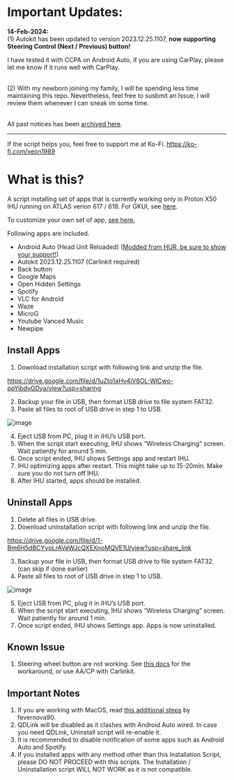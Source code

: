 # Important Updates:

**14-Feb-2024:**
<br>(1) Autokit has been updated to version 2023.12.25.1107, **now supporting Steering Control (Next / Previous) button!**

I have tested it with CCPA on Android Auto, if you are using CarPlay, please let me know if it runs well with CarPlay.<br><br>


(2) With my newborn joining my family, I will be spending less time maintaining this repo. Nevertheless, feel free to susbmit an Issue, I will review them whenever I can sneak im some time. <br><br>

All past notices has been [archived here](https://github.com/xeon1989/Proton-X50-APK-Installer-ATLAS/blob/main/%5BArchived%5D%20Notice.md). 


---

If the script helps you, feel free to support me at Ko-Fi. https://ko-fi.com/xeon1989

# What is this?

A script installing set of apps that is currently working only in Proton X50 IHU running on ATLAS verion 617 / 618. For GKUI, see [here](https://github.com/xeon1989/Proton-X50-APK-Installer-GKUI).

To customize your own set of app, [see here.](https://github.com/xeon1989/Proton-X50-APK-Installer-ATLAS/blob/main/Install_Your_Own_Apps.md)

Following apps are included.

-	Android Auto (Head Unit Reloaded) ([Modded from HUR, be sure to show your support!](https://www.b3itlabs.com/prod.php?id=1))
-	Autokit 2023.12.25.1107 (Carlinkit required)
-	Back button
-	Google Maps
-	Open Hidden Settings  
-	Spotify
-	VLC for Android
-	Waze
-	MicroG
- Youtube Vanced Music
- Newpipe

## Install Apps
1.	Download installation script with following link and unzip the file.


https://drive.google.com/file/d/1uZto1aHv4jV8OL-WlCwo-ppYibdvGDya/view?usp=sharing


2.	Backup your file in USB, then format USB drive to file system FAT32.
3.	Paste all files to root of USB drive in step 1 to USB.

![image](https://user-images.githubusercontent.com/17538895/218324330-7ab4f1ad-6b5f-4bd5-b807-13af0861069b.png)

4.	Eject USB from PC, plug it in IHU’s USB port. 
5.	When the script start executing, IHU shows “Wireless Charging” screen. Wait patiently for around 5 min. 
6.	Once script ended, IHU shows Settings app and restart IHU.
7.	IHU optimizing apps after restart. This might take up to 15-20min. Make sure you do not turn off IHU.  
8.	After IHU started, apps should be installed.


## Uninstall Apps
1.	Delete all files in USB drive. 
2.	Download uninstallation script with following link and unzip the file.


https://drive.google.com/file/d/1-Bm6H5dBCYvpLrAVeWJcQXEXnoMQVE1U/view?usp=share_link



3.	Backup your file in USB, then format USB drive to file system FAT32. (can skip if done earlier)
4.	Paste all files to root of USB drive in step 1 to USB.

![image](https://user-images.githubusercontent.com/17538895/218324348-5969656e-2330-40fb-a38b-ea5d5092a2c3.png)

5.	Eject USB from PC, plug it in IHU’s USB port. 
6.	When the script start executing, IHU shows “Wireless Charging” screen. Wait patiently for around 1 min. 
7.	Once script ended, IHU shows Settings app. Apps is now uninstalled.

## Known Issue
1. Steering wheel button are not working. See [this docs](SteeringButtonWorkaroundAA.md) for the workaround, or use AA/CP with Carlinkit. 

## Important Notes
1. If you are working with MacOS, read [this additional steps](https://github.com/xeon1989/Proton-X50-APK-Installer-ATLAS/issues/5) by fevernova90.
2. QDLink will be disabled as it clashes with Android Auto wired. In case you need QDLink, Uninstall script will re-enable it. 
3. It is recommended to disable notification of some apps such as Android Auto and Spotify. 
4. If you installed apps with any method other than this Installation Script, please DO NOT PROCEED with this scripts. The Installation / Uninstallation script WILL NOT WORK as it is not compatible.
